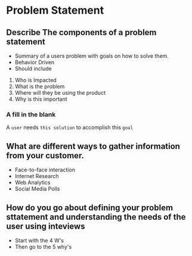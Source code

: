 # Problem Statement
## Describe The components of a problem statement
- Summary of a users problem with goals on how to solve them.
- Behavior Driven
- Should include
1. Who is Impacted
2. What is the problem
3. Where will they be using the product
4. Why is this important
### A fill in the blank
A `user` needs `this solution` to accomplish this `goal`
## What are different ways to gather information from your customer.
- Face-to-face interaction
- Internet Research
- Web Analytics
- Social Media Polls
## How do you go about defining your problem sttatement and understanding the needs of the user using inteviews
- Start with the 4 W's
- Then go to the 5 why's